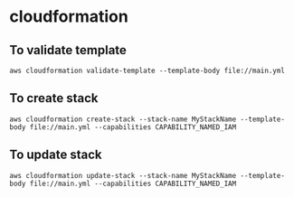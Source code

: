 # cloudformation
## To validate template
```
aws cloudformation validate-template --template-body file://main.yml
```
## To create stack
```
aws cloudformation create-stack --stack-name MyStackName --template-body file://main.yml --capabilities CAPABILITY_NAMED_IAM
```

## To update stack
```
aws cloudformation update-stack --stack-name MyStackName --template-body file://main.yml --capabilities CAPABILITY_NAMED_IAM
```